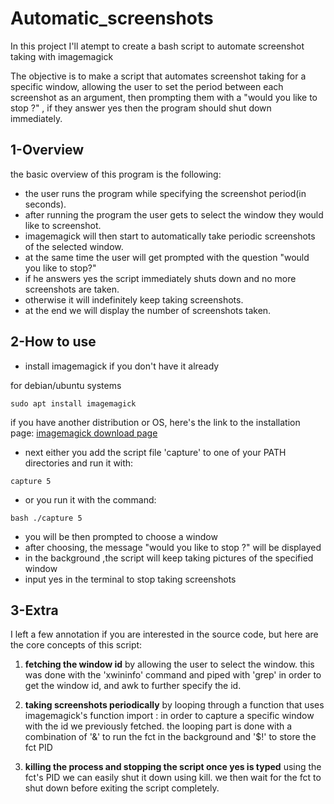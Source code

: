 # Automatic_screenshots
In this project I'll atempt to create a bash script to automate screenshot taking with imagemagick

The objective is to make a script that automates screenshot taking for a specific window, allowing the user to set the period between each screenshot as an argument, then prompting them with a "would you like to stop ?" , if they answer yes then the program should shut down immediately.

## 1-Overview

the basic overview of this program is the following:
- the user runs the program while specifying the screenshot period(in seconds).
- after running the program the user gets to select the window they would like to screenshot.
- imagemagick will then start to automatically take periodic screenshots of the selected window.
- at the same time the user will get prompted with the question "would you like to stop?"
- if he answers yes the script immediately shuts down and no more screenshots are taken.
- otherwise it will indefinitely keep taking screenshots.
- at the end we will display the number of screenshots taken.

## 2-How to use
 - install imagemagick if you don't have it already

for debian/ubuntu systems

```
sudo apt install imagemagick
```

if you have another distribution or OS, here's the link to the installation page:
[imagemagick download page](https://imagemagick.org/script/download.php)

 - next either you add the script file 'capture' to one of your PATH directories and run it with:

```
capture 5
```

 -  or you run it with the command:

```
bash ./capture 5 
```

- you will be then prompted to choose a window
- after choosing, the message "would you like to stop ?" will be displayed
- in the background ,the script will keep taking pictures of the specified window
- input yes in the terminal to stop taking screenshots

## 3-Extra

I left a few annotation if you are interested in the source code, but here are the core concepts of this script:

  1. **fetching the window id** by allowing the user to select the window.
   this was done with the 'xwininfo' command and piped with 'grep' in order to get the window id, and awk to further specify the id.
  
  2. **taking screenshots periodically** by looping through a function that uses imagemagick's function import :
   in order to capture a specific window with the id we previously fetched.
   the looping part is done with a combination of '&' to run the fct in the background and '$!' to store the fct PID
  
  3. **killing the process and stopping the script once yes is typed** using the fct's PID we can easily shut it down using kill.
   we then wait for the fct to shut down before exiting the script completely.
